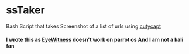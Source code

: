 # ssTaker


Bash Script that takes Screenshot of a list of urls using [cutycapt](http://cutycapt.sourceforge.net/)


#### I wrote this as [EyeWitness](https://github.com/ChrisTruncer/EyeWitness) doesn't work on **parrot os** And I am not a kali fan  



